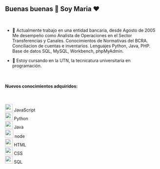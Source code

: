 ## Buenas buenas  👋   Soy Maria ❤️ 

<br>

- 🔭 Actualmente trabajo en una entidad bancaria, desde Agosto de 2005<br>
Me desempeño como Analista de Operaciones en el Sector Transferencias y Canales. Conocimientos de Normativas del BCRA. Conciliacion de cuentas e inventarios.
Lenguajes Python, Java, PHP.
Base de datos SQL, MySQL, Workbench, phpMyAdmin.

- 🌱 Estoy cursando en la UTN, la tecnicatura universitaria en programación.

<br>


#### Nuevos conocimientos adquiridos:
<br>


<img src="https://w1.pngwing.com/pngs/136/126/png-transparent-javascript-logo-angularjs-nodejs-computer-programming-web-development-computer-software-jquery-yellow.png" width="25px" style="display: inline-block;"/> JavaScript<br>
<img src="https://upload.wikimedia.org/wikipedia/commons/thumb/0/0a/Python.svg/2048px-Python.svg.png" width="25px" style="display: inline-block;"/> Python<br>
<img src="https://img-blog.csdnimg.cn/20200227095030504.png" width="25px" style="display: inline-block;"/> Java<br>
<img src="https://upload.wikimedia.org/wikipedia/commons/d/d9/Node.js_logo.svg" width="27px" style="display: inline-block;"/> node<br>
<img src="https://upload.wikimedia.org/wikipedia/commons/6/61/HTML5_logo_and_wordmark.svg" width="25px" style="display: inline-block;"/> HTML<br>
<img src="https://upload.wikimedia.org/wikipedia/commons/6/62/CSS3_logo.svg" width="25px" style="display: inline-block;"/> CSS<br>
<img src="https://w7.pngwing.com/pngs/170/924/png-transparent-microsoft-sql-server-microsoft-azure-sql-database-microsoft-text-logo-microsoft-azure.png" width="25px" style="display: inline-block;"/> SQL<br>

<br><br>

